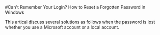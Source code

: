 #Can't Remember Your Login? How to Reset a Forgotten Password in Windows

This artical discuss several solutions as follows when the password is lost  whether you use a Microsoft account or a local account.










